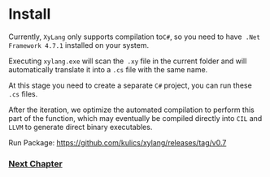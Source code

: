 # Install
Currently, `XyLang` only supports compilation to` C# `, so you need to have` .Net Framework 4.7.1` installed on your system.

Executing `xylang.exe` will scan the` .xy` file in the current folder and will automatically translate it into a `.cs` file with the same name.

At this stage you need to create a separate `C#` project, you can run these `.cs` files.

After the iteration, we optimize the automated compilation to perform this part of the function, which may eventually be compiled directly into `CIL` and` LLVM` to generate direct binary executables.

Run Package:
<https://github.com/kulics/xylang/releases/tag/v0.7>

### [Next Chapter](basic-grammar.md)